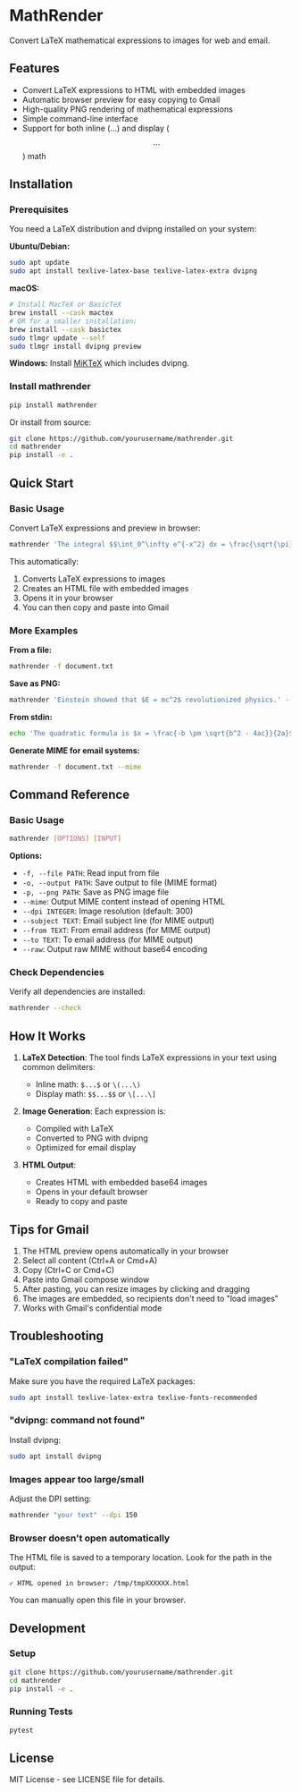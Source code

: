 # MathRender

Convert LaTeX mathematical expressions to images for web and email.

## Features

- Convert LaTeX expressions to HTML with embedded images
- Automatic browser preview for easy copying to Gmail
- High-quality PNG rendering of mathematical expressions
- Simple command-line interface
- Support for both inline ($...$) and display ($$...$$) math

## Installation

### Prerequisites

You need a LaTeX distribution and dvipng installed on your system:

**Ubuntu/Debian:**
```bash
sudo apt update
sudo apt install texlive-latex-base texlive-latex-extra dvipng
```

**macOS:**
```bash
# Install MacTeX or BasicTeX
brew install --cask mactex
# OR for a smaller installation:
brew install --cask basictex
sudo tlmgr update --self
sudo tlmgr install dvipng preview
```

**Windows:**
Install [MiKTeX](https://miktex.org/) which includes dvipng.

### Install mathrender

```bash
pip install mathrender
```

Or install from source:
```bash
git clone https://github.com/yourusername/mathrender.git
cd mathrender
pip install -e .
```

## Quick Start

### Basic Usage

Convert LaTeX expressions and preview in browser:
```bash
mathrender 'The integral $$\int_0^\infty e^{-x^2} dx = \frac{\sqrt{\pi}}{2}$$ is beautiful.'
```

This automatically:
1. Converts LaTeX expressions to images
2. Creates an HTML file with embedded images
3. Opens it in your browser
4. You can then copy and paste into Gmail

### More Examples

**From a file:**
```bash
mathrender -f document.txt
```

**Save as PNG:**
```bash
mathrender 'Einstein showed that $E = mc^2$ revolutionized physics.' --png output.png
```

**From stdin:**
```bash
echo 'The quadratic formula is $x = \frac{-b \pm \sqrt{b^2 - 4ac}}{2a}$.' | mathrender
```

**Generate MIME for email systems:**
```bash
mathrender -f document.txt --mime
```

## Command Reference

### Basic Usage

```bash
mathrender [OPTIONS] [INPUT]
```

**Options:**
- `-f, --file PATH`: Read input from file
- `-o, --output PATH`: Save output to file (MIME format)
- `-p, --png PATH`: Save as PNG image file
- `--mime`: Output MIME content instead of opening HTML
- `--dpi INTEGER`: Image resolution (default: 300)
- `--subject TEXT`: Email subject line (for MIME output)
- `--from TEXT`: From email address (for MIME output)
- `--to TEXT`: To email address (for MIME output)
- `--raw`: Output raw MIME without base64 encoding

### Check Dependencies

Verify all dependencies are installed:
```bash
mathrender --check
```

## How It Works

1. **LaTeX Detection**: The tool finds LaTeX expressions in your text using common delimiters:
   - Inline math: `$...$` or `\(...\)`
   - Display math: `$$...$$` or `\[...\]`

2. **Image Generation**: Each expression is:
   - Compiled with LaTeX
   - Converted to PNG with dvipng
   - Optimized for email display

3. **HTML Output**: 
   - Creates HTML with embedded base64 images
   - Opens in your default browser
   - Ready to copy and paste

## Tips for Gmail

1. The HTML preview opens automatically in your browser
2. Select all content (Ctrl+A or Cmd+A)
3. Copy (Ctrl+C or Cmd+C)
4. Paste into Gmail compose window
5. After pasting, you can resize images by clicking and dragging
6. The images are embedded, so recipients don't need to "load images"
7. Works with Gmail's confidential mode

## Troubleshooting

### "LaTeX compilation failed"
Make sure you have the required LaTeX packages:
```bash
sudo apt install texlive-latex-extra texlive-fonts-recommended
```

### "dvipng: command not found"
Install dvipng:
```bash
sudo apt install dvipng
```

### Images appear too large/small
Adjust the DPI setting:
```bash
mathrender "your text" --dpi 150
```

### Browser doesn't open automatically
The HTML file is saved to a temporary location. Look for the path in the output:
```
✓ HTML opened in browser: /tmp/tmpXXXXXX.html
```
You can manually open this file in your browser.

## Development

### Setup
```bash
git clone https://github.com/yourusername/mathrender.git
cd mathrender
pip install -e .
```

### Running Tests
```bash
pytest
```

## License

MIT License - see LICENSE file for details.